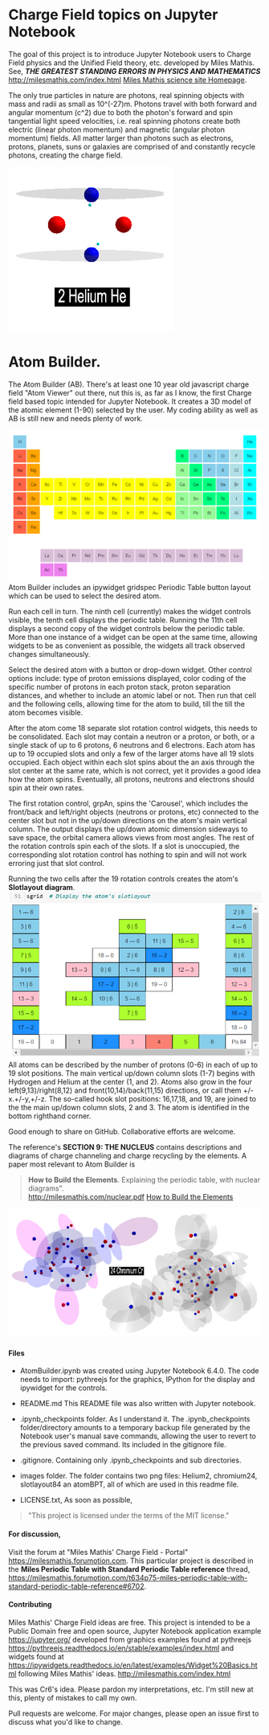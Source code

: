 
# Charge Field topics on Jupyter Notebook

The goal of this project is to introduce Jupyter Notebook users to 
Charge Field physics and the Unified Field theory, etc. developed 
by Miles Mathis. See,
***THE GREATEST STANDING ERRORS IN PHYSICS AND MATHEMATICS***
<http://milesmathis.com/index.html>
[Miles Mathis science site Homepage](http://milesmathis.com/index.html).

The only true particles in nature are photons, real spinning 
objects with mass and radii as small as 10^(-27)m. Photons travel 
with both forward and angular momentum (c^2) due to both the 
photon's forward and spin tangential light speed velocities, i.e. 
real spinning photons create both electric (linear photon momentum) 
and magnetic (angular photon momentum) fields. All matter larger 
than photons such as electrons, protons, planets, suns or galaxies 
are comprised of and constantly recycle photons, creating the 
charge field. 

![The Helium atom](/images/Helium2.png)

# Atom Builder.

The Atom Builder (AB). There's at least one 10 year old javascript 
charge field "Atom Viewer" out there, nut this is, as far as I know, 
the first Charge field based topic intended for Jupyter Notebook. 
It creates 
a 3D model of the atomic element (1-90) selected by the user. My 
coding ability as well as AB is still new and needs plenty of work. 

![Periodic table](/images/atomBPT.png)
Atom Builder includes an ipywidget gridspec Periodic Table button 
layout which can be used to select the desired atom.

Run each cell in turn. The ninth cell (currently) makes the widget 
controls visible, the tenth cell displays the periodic table. 
Running the 11th cell displays a second copy of the widget controls 
below the periodic table. More than one instance of a widget can 
be open at the same time, allowing widgets to be as convenient as 
possible, the widgets all track observed changes simultaneously. 

Select the desired atom with a button or drop-down widget. Other 
control options include: type of proton emissions displayed, color 
coding of the specific number of protons in each proton stack, 
proton separation distances, and whether to include an atomic label 
or not. Then run that cell and the following cells, allowing time 
for the atom to build, till the till the atom becomes visible.

After the atom come 18 separate slot rotation control widgets, 
this needs to be consolidated. Each slot may contain a neutron 
or a proton, or both, or a single stack of up to 6 protons, 6 
neutrons and 6 electrons. Each atom has up to 19 occupied slots
and only a few of the larger atoms have all 19 slots occupied. 
Each object within each slot spins about the an axis through the
slot center at the same rate, which is not correct, yet it 
provides a good idea how the atom spins. Eventually, all protons, 
neutrons and electrons should spin at their own rates.

The first rotation control, grpAn, spins the 'Carousel', which 
includes the front/back and left/right objects (neutrons or 
protons, etc) connected to the center slot but not in the up/down 
directions on the atom's main vertical column. The output 
displays the up/down atomic dimension sideways to save space, 
the orbital camera allows views from most angles. The rest of 
the rotation controls spin each of the slots. If a slot is 
unoccupied, the corresponding slot rotation control has 
nothing to spin and will not work erroring just that slot control. 

Running the two cells after the 19 rotation controls creates the 
atom's **Slotlayout diagram**.
![Slotlayout table](/images/slotlayout84b.png)
All atoms can be described by the number of protons (0-6) in each 
of up to 19 slot positions. The main vertical up/down column slots
(1-7) begins with Hydrogen and Helium at the center (1, and 2). 
Atoms also grow in the four left(9,13)/right(8,12) and 
front(10,14)/back(11,15) directions, or call them +/-x.+/-y,+/-z. 
The so-called hook slot positions: 16,17,18, and 19, are joined to 
the the main up/down column slots, 2 and 3. The atom is identified 
in the bottom righthand corner. 

Good enough to share on GitHub. Collaborative efforts are welcome.  

The reference's **SECTION 9: THE NUCLEUS** contains descriptions
and diagrams of charge channeling and charge recycling by the 
elements. A paper most relevant to Atom Builder is 
>**How to Build the Elements**. 
>Explaining the periodic table, with nuclear diagrams".  
<http://milesmathis.com/nuclear.pdf>
[How to Build the Elements](http://milesmathis.com/nuclear.pdf)

![The Chromium atom](/images/chromium24.png)

#### Files

* AtomBuilder.ipynb was created using Jupyter Notebook 6.4.0.
The code needs to import: pythreejs for the graphics, IPython
for the display and ipywidget for the controls.

* README.md This README file was also written with Jupyter notebook.

* .ipynb_checkpoints folder. As I understand it. The .ipynb_checkpoints 
folder/directory amounts to a temporary backup file generated by the
Notebook user's manual save commands, allowing the user to revert to 
the previous saved command. Its included in the gitignore file. 

* .gitignore. Containing only .ipynb_checkpoints and sub directories.

* images folder. The folder contains two png files: Helium2, chromium24, 
slotlayout84 an atomBPT, all of which are used in this readme file.

* LICENSE.txt, As soon as possible, 
>"This project is licensed under the terms of the MIT license."

#### For discussion, 

Visit the forum at "Miles Mathis' Charge Field - Portal" 
<https://milesmathis.forumotion.com>.
This particular project is described in the
**Miles Periodic Table with Standard Periodic Table reference**
thread,
<https://milesmathis.forumotion.com/t634p75-miles-periodic-table-with-standard-periodic-table-reference#6702>.

#### Contributing

Miles Mathis' Charge Field ideas are free. This project is 
intended to be a Public Domain free and open source, Jupyter 
Notebook application example
https://jupyter.org/
developed from graphics examples found at pythreejs  
https://pythreejs.readthedocs.io/en/stable/examples/index.html
and widgets found at
https://ipywidgets.readthedocs.io/en/latest/examples/Widget%20Basics.html
following Miles Mathis' ideas.
http://milesmathis.com/index.html

This was Cr6's idea. Please pardon my interpretations, etc. 
I'm still new at this, plenty of mistakes to call my own.

Pull requests are welcome. For major changes, please open an 
issue first to discuss what you'd like to change.
